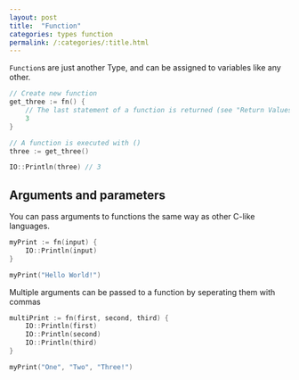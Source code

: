 ```yaml
---
layout: post
title:  "Function"
categories: types function
permalink: /:categories/:title.html
---
```


`Function`s are just another Type, and can be assigned to variables like any other.

~~~go
// Create new function
get_three := fn() {
	// The last statement of a function is returned (see "Return Values")
	3
}

// A function is executed with ()
three := get_three()

IO::Println(three) // 3
~~~

## Arguments and parameters

You can pass arguments to functions the same way as other C-like languages.

~~~go
myPrint := fn(input) {
	IO::Println(input)
}

myPrint("Hello World!")
~~~

Multiple arguments can be passed to a function by seperating them with commas

~~~go
multiPrint := fn(first, second, third) {
	IO::Println(first)
	IO::Println(second)
	IO::Println(third)
}

myPrint("One", "Two", "Three!")
~~~
